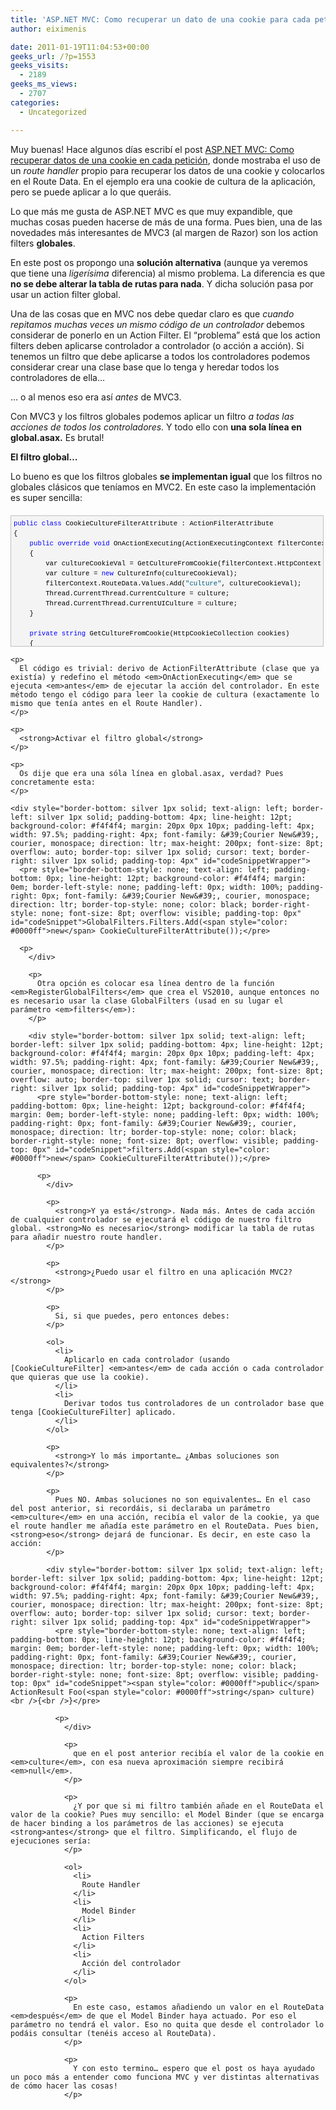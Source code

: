 ```yaml
---
title: 'ASP.NET MVC: Como recuperar un dato de una cookie para cada petición… Una alternativa ¿igual?'
author: eiximenis

date: 2011-01-19T11:04:53+00:00
geeks_url: /?p=1553
geeks_visits:
  - 2189
geeks_ms_views:
  - 2707
categories:
  - Uncategorized

---
```

Muy buenas! Hace algunos días escribí el post <a href="http://geeks.ms/blogs/etomas/archive/2011/01/14/asp-net-mvc-como-recuperar-un-dato-de-una-cookie-para-cada-petici-243-n.aspx" target="_blank" rel="noopener noreferrer">ASP.NET MVC: Como recuperar datos de una cookie en cada petición</a>, donde mostraba el uso de un _route handler_ propio para recuperar los datos de una cookie y colocarlos en el Route Data. En el ejemplo era una cookie de cultura de la aplicación, pero se puede aplicar a lo que queráis.

Lo que más me gusta de ASP.NET MVC es que muy expandible, que muchas cosas pueden hacerse de más de una forma. Pues bien, una de las novedades más interesantes de MVC3 (al margen de Razor) son los action filters **globales**.

En este post os propongo una **solución alternativa** (aunque ya veremos que tiene una _ligerísima_ diferencia) al mismo problema. La diferencia es que **no se debe alterar la tabla de rutas para nada**. Y dicha solución pasa por usar un action filter global.

Una de las cosas que en MVC nos debe quedar claro es que _cuando repitamos muchas veces un mismo código_ _de un controlador_ debemos considerar de ponerlo en un Action Filter. El “problema” está que los action filters deben aplicarse controlador a controlador (o acción a acción). Si tenemos un filtro que debe aplicarse a todos los controladores podemos considerar crear una clase base que lo tenga y heredar todos los controladores de ella…

… o al menos eso era así _antes_ de MVC3.

Con MVC3 y los filtros globales podemos aplicar un filtro _a todas las acciones de todos los controladores_. Y todo ello con **una sola línea en global.asax.** Es brutal!

**El filtro global…**

Lo bueno es que los filtros globales **se implementan igual** que los filtros no globales clásicos que teníamos en MVC2. En este caso la implementación es super sencilla:

<div style="border-bottom: silver 1px solid; text-align: left; border-left: silver 1px solid; padding-bottom: 4px; line-height: 12pt; background-color: #f4f4f4; margin: 20px 0px 10px; padding-left: 4px; width: 97.5%; padding-right: 4px; font-family: &#39;Courier New&#39;, courier, monospace; direction: ltr; max-height: 200px; font-size: 8pt; overflow: auto; border-top: silver 1px solid; cursor: text; border-right: silver 1px solid; padding-top: 4px" id="codeSnippetWrapper">
  <pre style="border-bottom-style: none; text-align: left; padding-bottom: 0px; line-height: 12pt; background-color: #f4f4f4; margin: 0em; border-left-style: none; padding-left: 0px; width: 100%; padding-right: 0px; font-family: &#39;Courier New&#39;, courier, monospace; direction: ltr; border-top-style: none; color: black; border-right-style: none; font-size: 8pt; overflow: visible; padding-top: 0px" id="codeSnippet"><span style="color: #0000ff">public</span> <span style="color: #0000ff">class</span> CookieCultureFilterAttribute : ActionFilterAttribute<br />{<br />    <span style="color: #0000ff">public</span> <span style="color: #0000ff">override</span> <span style="color: #0000ff">void</span> OnActionExecuting(ActionExecutingContext filterContext)<br />    {<br />        var cultureCookieVal = GetCultureFromCookie(filterContext.HttpContext.Request.Cookies);<br />        var culture = <span style="color: #0000ff">new</span> CultureInfo(cultureCookieVal);<br />        filterContext.RouteData.Values.Add(<span style="color: #006080">"culture"</span>, cultureCookieVal);<br />        Thread.CurrentThread.CurrentCulture = culture;<br />        Thread.CurrentThread.CurrentUICulture = culture;<br />    }<br /><br />    <span style="color: #0000ff">private</span> <span style="color: #0000ff">string</span> GetCultureFromCookie(HttpCookieCollection cookies)<br />    {<br />        var retValue = <span style="color: #006080">"ca-ES"</span>;<br />        <span style="color: #0000ff">if</span> (cookies.AllKeys.Contains(<span style="color: #006080">"userculture"</span>))<br />        {<br />            retValue = cookies[<span style="color: #006080">"userculture"</span>].Value;<br />        }<br />        <span style="color: #0000ff">return</span> retValue;<br />    }<br />}</pre>
  
  <p>
    </div> 
    
    <p>
      El código es trivial: derivo de ActionFilterAttribute (clase que ya existía) y redefino el método <em>OnActionExecuting</em> que se ejecuta <em>antes</em> de ejecutar la acción del controlador. En este método tengo el código para leer la cookie de cultura (exactamente lo mismo que tenía antes en el Route Handler).
    </p>
    
    <p>
      <strong>Activar el filtro global</strong>
    </p>
    
    <p>
      Os dije que era una sóla línea en global.asax, verdad? Pues concretamente esta:
    </p>
    
    <div style="border-bottom: silver 1px solid; text-align: left; border-left: silver 1px solid; padding-bottom: 4px; line-height: 12pt; background-color: #f4f4f4; margin: 20px 0px 10px; padding-left: 4px; width: 97.5%; padding-right: 4px; font-family: &#39;Courier New&#39;, courier, monospace; direction: ltr; max-height: 200px; font-size: 8pt; overflow: auto; border-top: silver 1px solid; cursor: text; border-right: silver 1px solid; padding-top: 4px" id="codeSnippetWrapper">
      <pre style="border-bottom-style: none; text-align: left; padding-bottom: 0px; line-height: 12pt; background-color: #f4f4f4; margin: 0em; border-left-style: none; padding-left: 0px; width: 100%; padding-right: 0px; font-family: &#39;Courier New&#39;, courier, monospace; direction: ltr; border-top-style: none; color: black; border-right-style: none; font-size: 8pt; overflow: visible; padding-top: 0px" id="codeSnippet">GlobalFilters.Filters.Add(<span style="color: #0000ff">new</span> CookieCultureFilterAttribute());</pre>
      
      <p>
        </div> 
        
        <p>
          Otra opción es colocar esa línea dentro de la función <em>RegisterGlobalFilters</em> que crea el VS2010, aunque entonces no es necesario usar la clase GlobalFilters (usad en su lugar el parámetro <em>filters</em>):
        </p>
        
        <div style="border-bottom: silver 1px solid; text-align: left; border-left: silver 1px solid; padding-bottom: 4px; line-height: 12pt; background-color: #f4f4f4; margin: 20px 0px 10px; padding-left: 4px; width: 97.5%; padding-right: 4px; font-family: &#39;Courier New&#39;, courier, monospace; direction: ltr; max-height: 200px; font-size: 8pt; overflow: auto; border-top: silver 1px solid; cursor: text; border-right: silver 1px solid; padding-top: 4px" id="codeSnippetWrapper">
          <pre style="border-bottom-style: none; text-align: left; padding-bottom: 0px; line-height: 12pt; background-color: #f4f4f4; margin: 0em; border-left-style: none; padding-left: 0px; width: 100%; padding-right: 0px; font-family: &#39;Courier New&#39;, courier, monospace; direction: ltr; border-top-style: none; color: black; border-right-style: none; font-size: 8pt; overflow: visible; padding-top: 0px" id="codeSnippet">filters.Add(<span style="color: #0000ff">new</span> CookieCultureFilterAttribute());</pre>
          
          <p>
            </div> 
            
            <p>
              <strong>Y ya está</strong>. Nada más. Antes de cada acción de cualquier controlador se ejecutará el código de nuestro filtro global. <strong>No es necesario</strong> modificar la tabla de rutas para añadir nuestro route handler.
            </p>
            
            <p>
              <strong>¿Puedo usar el filtro en una aplicación MVC2?</strong>
            </p>
            
            <p>
              Si, si que puedes, pero entonces debes:
            </p>
            
            <ol>
              <li>
                Aplicarlo en cada controlador (usando [CookieCultureFilter] <em>antes</em> de cada acción o cada controlador que quieras que use la cookie).
              </li>
              <li>
                Derivar todos tus controladores de un controlador base que tenga [CookieCultureFilter] aplicado.
              </li>
            </ol>
            
            <p>
              <strong>Y lo más importante… ¿Ambas soluciones son equivalentes?</strong>
            </p>
            
            <p>
              Pues NO. Ambas soluciones no son equivalentes… En el caso del post anterior, si recordáis, si declaraba un parámetro <em>culture</em> en una acción, recibía el valor de la cookie, ya que el route handler me añadía este parámetro en el RouteData. Pues bien, <strong>eso</strong> dejará de funcionar. Es decir, en este caso la acción:
            </p>
            
            <div style="border-bottom: silver 1px solid; text-align: left; border-left: silver 1px solid; padding-bottom: 4px; line-height: 12pt; background-color: #f4f4f4; margin: 20px 0px 10px; padding-left: 4px; width: 97.5%; padding-right: 4px; font-family: &#39;Courier New&#39;, courier, monospace; direction: ltr; max-height: 200px; font-size: 8pt; overflow: auto; border-top: silver 1px solid; cursor: text; border-right: silver 1px solid; padding-top: 4px" id="codeSnippetWrapper">
              <pre style="border-bottom-style: none; text-align: left; padding-bottom: 0px; line-height: 12pt; background-color: #f4f4f4; margin: 0em; border-left-style: none; padding-left: 0px; width: 100%; padding-right: 0px; font-family: &#39;Courier New&#39;, courier, monospace; direction: ltr; border-top-style: none; color: black; border-right-style: none; font-size: 8pt; overflow: visible; padding-top: 0px" id="codeSnippet"><span style="color: #0000ff">public</span> ActionResult Foo(<span style="color: #0000ff">string</span> culture)<br />{<br />}</pre>
              
              <p>
                </div> 
                
                <p>
                  que en el post anterior recibía el valor de la cookie en <em>culture</em>, con esa nueva aproximación siempre recibirá <em>null</em>.
                </p>
                
                <p>
                  ¿Y por que si mi filtro también añade en el RouteData el valor de la cookie? Pues muy sencillo: el Model Binder (que se encarga de hacer binding a los parámetros de las acciones) se ejecuta <strong>antes</strong> que el filtro. Simplificando, el flujo de ejecuciones sería:
                </p>
                
                <ol>
                  <li>
                    Route Handler
                  </li>
                  <li>
                    Model Binder
                  </li>
                  <li>
                    Action Filters
                  </li>
                  <li>
                    Acción del controlador
                  </li>
                </ol>
                
                <p>
                  En este caso, estamos añadiendo un valor en el RouteData <em>después</em> de que el Model Binder haya actuado. Por eso el parámetro no tendrá el valor. Eso no quita que desde el controlador lo podáis consultar (tenéis acceso al RouteData).
                </p>
                
                <p>
                  Y con esto termino… espero que el post os haya ayudado un poco más a entender como funciona MVC y ver distintas alternativas de cómo hacer las cosas!
                </p>